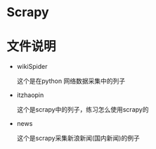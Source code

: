 # Scrapy

# 文件说明

+ wikiSpider

  这个是在python 网络数据采集中的列子

+ itzhaopin
	
  这个是scrapy中的列子，练习怎么使用scrapy的
  
+ news
  
  这个是scrapy采集新浪新闻(国内新闻)的例子